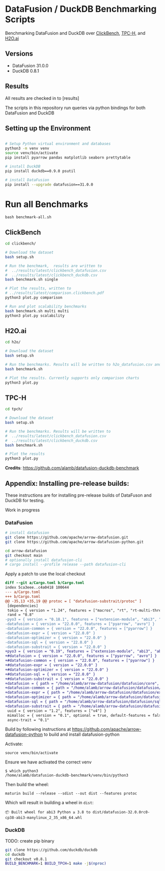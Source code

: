 # DataFusion / DuckDB Benchmarking Scripts

Benchmarking DataFusion and DuckDB over [ClickBench](https://benchmark.clickhouse.com), [TPC-H](https://www.tpc.org/tpch/default5.asp), and [H2O.ai](https://h2oai.github.io/db-benchmark/)

## Versions
* DataFusion 31.0.0
* DuckDB 0.8.1

## Results
All results are checked in to [results]

The scripts in this repository run queries via python bindings for both DataFusion and DuckDB

## Setting up the Environment

```bash

# Setup Python virtual environment and databases
python3 -m venv venv
source venv/bin/activate
pip install pyarrow pandas matplotlib seaborn prettytable

# install DuckDB
pip install duckdb==0.9.0 psutil

# install DataFusion
pip install --upgrade datafusion==31.0.0

```

# Run all Benchmarks

```
bash benchmark-all.sh
```

## ClickBench

```bash
cd clickbench/

# Download the dataset
bash setup.sh

# Run the benchmark,  results are written to
#  ../results/latest/clickbench_datafusion.csv
#  ../results/latest/clickbench_duckdb.csv
bash benchmark.sh single

# Plot the results, written to
# ../results/latest/comparison.clickbench.pdf
python3 plot.py comparison

# Run and plot scalability benchmarks
bash benchmark.sh multi multi
python3 plot.py scalability
```

## H2O.ai

```bash
cd h2o/

# Download the dataset
bash setup.sh

# Run the benchmarks. Results will be written to h2o_datafusion.csv and h2o_duckdb.csv
bash benchmark.sh

# Plot the results. Currently supports only comparison charts
python3 plot.py
```

## TPC-H
```bash
cd tpch/

# Download the dataset
bash setup.sh

# Run the benchmarks. Results will be written to
#  ../results/latest/clickbench_datafusion.csv
#  ../results/latest/clickbench_duckdb.csv
bash benchmark.sh

# Plot the results
python3 plot.py
```

**Credits**: https://github.com/alamb/datafusion-duckdb-benchmark


## Appendix: Installing pre-release builds:

These instructions are for installing pre-release builds of DataFuson
and DuckDB for testing.

Work in progress


### DataFusion

```bash
# install datafusion
git clone https://github.com/apache/arrow-datafusion.git
git clone https://github.com/apache/arrow-datafusion-python.git

cd arrow-datafusion
git checkout main
# optionally install datafusion-cli
# cargo install --profile release --path datafusion-cli
```

Apply a patch to use the local checkout


```diff
diff --git a/Cargo.toml b/Cargo.toml
index 5ca3eee..c4a0418 100644
--- a/Cargo.toml
+++ b/Cargo.toml
@@ -35,13 +35,19 @@ protoc = [ "datafusion-substrait/protoc" ]
 [dependencies]
 tokio = { version = "1.24", features = ["macros", "rt", "rt-multi-thread", "sync"] }
 rand = "0.8"
-pyo3 = { version = "0.18.1", features = ["extension-module", "abi3", "abi3-py37"] }
-datafusion = { version = "22.0.0", features = ["pyarrow", "avro"] }
-datafusion-common = { version = "22.0.0", features = ["pyarrow"] }
-datafusion-expr = { version = "22.0.0" }
-datafusion-optimizer = { version = "22.0.0" }
-datafusion-sql = { version = "22.0.0" }
-datafusion-substrait = { version = "22.0.0" }
+pyo3 = { version = "0.19", features = ["extension-module", "abi3", "abi3-py37"] }
+#datafusion = { version = "22.0.0", features = ["pyarrow", "avro"] }
+#datafusion-common = { version = "22.0.0", features = ["pyarrow"] }
+#datafusion-expr = { version = "22.0.0" }
+#datafusion-optimizer = { version = "22.0.0" }
+#datafusion-sql = { version = "22.0.0" }
+#datafusion-substrait = { version = "22.0.0" }
+datafusion = { path = "/home/alamb/arrow-datafusion/datafusion/core", features = ["pyarrow", "avro"] }
+datafusion-common = { path = "/home/alamb/arrow-datafusion/datafusion/common", features = ["pyarrow"] }
+datafusion-expr = { path = "/home/alamb/arrow-datafusion/datafusion/expr" }
+datafusion-optimizer = { path = "/home/alamb/arrow-datafusion/datafusion/optimizer" }
+datafusion-sql = { path = "/home/alamb/arrow-datafusion/datafusion/sql" }
+datafusion-substrait = { path = "/home/alamb/arrow-datafusion/datafusion/substrait" }
 uuid = { version = "1.2", features = ["v4"] }
 mimalloc = { version = "0.1", optional = true, default-features = false }
 async-trait = "0.1"
 ```

Build by following instructions at https://github.com/apache/arrow-datafusion-python to build and install datafusion-python

Activate:
```shell
source venv/bin/activate
```

Ensure we have activated the correct venv

```shell
$ which python3
/home/alamb/datafusion-duckdb-benchmark/venv/bin/python3
```

Then build the wheel:

```
maturin build --release --sdist --out dist --features protoc
```

Which will result in building a wheel in `dist`:

```
📦 Built wheel for abi3 Python ≥ 3.8 to dist/datafusion-32.0.0rc0-cp38-abi3-manylinux_2_35_x86_64.whl
```


### DuckDB

TODO: create pip binary
```bash
git clone https://github.com/duckdb/duckdb
cd duckdb
git checkout v0.8.1
BUILD_BENCHMARK=1 BUILD_TPCH=1 make -j$(nproc)
```
